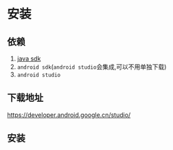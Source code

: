 # 安装

## 依赖

1. [java sdk](../java/an-zhuang.md)
2. `android sdk`(`android studio`会集成,可以不用单独下载)
3. `android studio`

## 下载地址

https://developer.android.google.cn/studio/

## 安装


